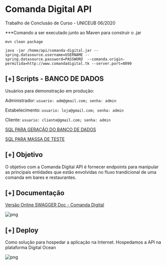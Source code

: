 # Comanda Digital API

Trabalho de Conclusão de Curso - UNICEUB  06/2020



***Comando a ser executado junto ao Maven para construir o .jar

```mvn clean package```

```java -jar /home/api/comanda-digital.jar --spring.datasource.username=USERNAME --spring.datasource.password=PASSWORD  --comanda.origin-permitida=http://www.comandadigital.tk --server.port=8090```

## [+] Scripts - BANCO DE DADOS

Usuários para demonstração em produção:

Administrador: ```usuario: adm@gmail.com; senha: admin```

Estabelecimento: ```usuario: loja@gmail.com; senha: admin```

Cliente: ```usuario: cliente@gmail.com; senha: admin```

[SQL PARA GERAÇÃO DO BANCO DE DADOS](https://github.com/davidrezende/comanda-digital-api/blob/develop/database/sql_tables.sql)

[SQL PARA MASSA DE TESTE](https://github.com/davidrezende/comanda-digital-api/blob/develop/database/sql_tables.sql)

## [+] Objetivo

O objetivo com a Comanda Digital API é fornecer endpoints para manipular as principais entidades que estão envolvidas no fluxo trandicional de uma comanda em bares e restaurantes.

## [+] Documentação

[Versão Online SWAGGER Doc - Comanda Digital](http://www.comandadigital.tk:8090/swagger-ui.html#/)

![png](img/swagger.png)


## [+] Deploy

Como solução para hospedar a aplicação na Internet. Hospedamos a API na plataforma Digital Ocean

![png](img/digitalocean_1.png)

